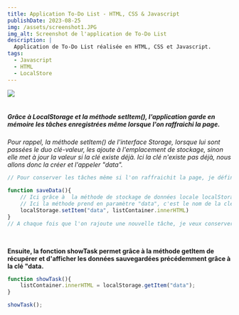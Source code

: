 ```yaml
---
title: Application To-Do List - HTML, CSS & Javascript
publishDate: 2023-08-25 
img: /assets/screenshot1.JPG
img_alt: Screenshot de l'application de To-Do List
description: |
  Application de To-Do List réalisée en HTML, CSS et Javascript.
tags:
  - Javascript
  - HTML
  - LocalStore
---
```


<img src="/assets/screenshottodo.JPG">
<br>
<br>

##### Grâce à LocalStorage et la méthode setItem(), l'application garde en mémoire les tâches enregistrées même lorsque l'on raffraichi la page. 

*Pour rappel, la méthode setItem() de l'interface Storage, lorsque lui sont passées le duo clé-valeur, les ajoute à l'emplacement de stockage, sinon elle met à jour la valeur si la clé existe déjà. Ici la clé n'existe pas déjà, nous allons donc la créer et l'appeler "data".*


```javascript
// Pour conserver les tâches même si l'on raffraichit la page, je définis la fonction saveData()

function saveData(){
    // Ici grâce à  la méthode de stockage de données locale localStorage et la méthode setItem(), on peut conserver tout le contenu html qui se trouve dans le listContainer (donc nos tâches).
    // Ici la méthode prend en paramètre "data", c'est le nom de la clé que l'on souhaite créer et list.Container.innerHTML, c'est la valeur associée au nom de clé que l'on souhaite créer. listContainer est le nom de l'id de l'élément HTML qui contient nos tâches. 
    localStorage.setItem("data", listContainer.innerHTML)
}
// A chaque fois que l'on rajoute une nouvelle tâche, je veux conserver les informations, donc il est nécessaire de rappeler la fonction. 

```
<br>

**Ensuite, la fonction showTask permet grâce à la méthode getItem de récupérer et d'afficher les données sauvegardées précédemment grâce à la clé "data.** 
```javascript
function showTask(){
    listContainer.innerHTML = localStorage.getItem("data");
}

showTask();
```